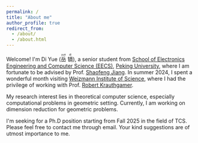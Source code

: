 ```yaml
---
permalink: /
title: "About me"
author_profile: true
redirect_from: 
  - /about/
  - /about.html
---
```


Welcome! I'm Di Yue (<ruby>岳<rt>yuè</rt></ruby>
<ruby>镝<rt>dí</rt></ruby>), 
a senior student from [School of Electronics Engineering and Computer Science (EECS)](https://eecs.pku.edu.cn/), [Peking University](https://www.pku.edu.cn/), where I am fortunate to be advised by Prof. [Shaofeng Jiang](https://www.shaofengjiang.cn/).
In summer 2024, I spent a wonderful month visiting [Weizmann Institute of Science](https://www.weizmann.ac.il/pages/), where I had the privilege of working with Prof. [Robert Krauthgamer](https://www.wisdom.weizmann.ac.il/~robi/).

My research interest lies in theoretical computer science, especially computational problems in geometric setting. Currently, I am working on dimension reduction for geometric problems.

I'm seeking for a Ph.D position starting from Fall 2025 in the field of TCS. Please feel free to contact me through email. Your kind suggestions are of utmost importance to me.
